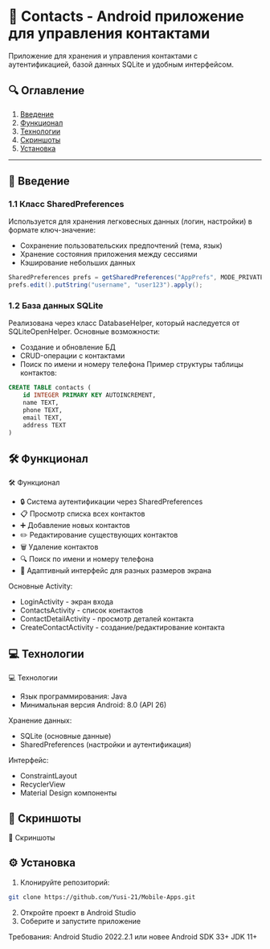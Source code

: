 # 📱 Contacts - Android приложение для управления контактами

Приложение для хранения и управления контактами с аутентификацией, базой данных SQLite и удобным интерфейсом.

## 🔍 Оглавление
1. [Введение](#-введение)
2. [Функционал](#-функционал)
3. [Технологии](#-технологии)
4. [Скриншоты](#-скриншоты)
5. [Установка](#-установка)

---

## 📌 Введение

### 1.1 Класс SharedPreferences
Используется для хранения легковесных данных (логин, настройки) в формате ключ-значение:
- Сохранение пользовательских предпочтений (тема, язык)
- Хранение состояния приложения между сессиями
- Кэширование небольших данных

```java
SharedPreferences prefs = getSharedPreferences("AppPrefs", MODE_PRIVATE);
prefs.edit().putString("username", "user123").apply();
```
### 1.2 База данных SQLite
Реализована через класс DatabaseHelper, который наследуется от SQLiteOpenHelper. Основные возможности:
- Создание и обновление БД
- CRUD-операции с контактами
- Поиск по имени и номеру телефона
Пример структуры таблицы контактов:

```sql
CREATE TABLE contacts (
    id INTEGER PRIMARY KEY AUTOINCREMENT,
    name TEXT,
    phone TEXT,
    email TEXT,
    address TEXT
)
```

## 🛠 Функционал
🛠 Функционал
- 🔒 Система аутентификации через SharedPreferences
- 📋 Просмотр списка всех контактов
- ➕ Добавление новых контактов
- ✏️ Редактирование существующих контактов
- 🗑 Удаление контактов
- 🔍 Поиск по имени и номеру телефона
- 📱 Адаптивный интерфейс для разных размеров экрана

Основные Activity:
- LoginActivity - экран входа
- ContactsActivity - список контактов
- ContactDetailActivity - просмотр деталей контакта
- CreateContactActivity - создание/редактирование контакта

## 💻 Технологии
💻 Технологии
- Язык программирования: Java
- Минимальная версия Android: 8.0 (API 26)

Хранение данных:
- SQLite (основные данные)
- SharedPreferences (настройки и аутентификация)

Интерфейс:
- ConstraintLayout
- RecyclerView
- Material Design компоненты

## 📸 Скриншоты
📸 Скриншоты



## ⚙ Установка
1. Клонируйте репозиторий:
```bash
git clone https://github.com/Yusi-21/Mobile-Apps.git
```
2. Откройте проект в Android Studio
3. Соберите и запустите приложение

Требования:
  Android Studio 2022.2.1 или новее
  Android SDK 33+
  JDK 11+
